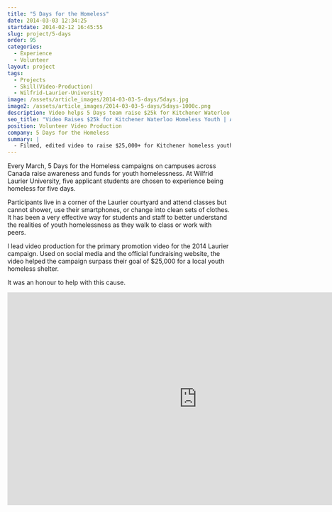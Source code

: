 ```yaml
---
title: "5 Days for the Homeless"
date: 2014-03-03 12:34:25
startdate: 2014-02-12 16:45:55
slug: project/5-days
order: 95
categories:
  - Experience
  - Volunteer
layout: project
tags:
  - Projects
  - Skill(Video-Production)
  - Wilfrid-Laurier-University
image: /assets/article_images/2014-03-03-5-days/5days.jpg
image2: /assets/article_images/2014-03-03-5-days/5days-1000c.png
description: Video helps 5 Days team raise $25k for Kitchener Waterloo homeless youth.
seo_title: "Video Raises $25k for Kitchener Waterloo Homeless Youth | Andrew Paradi Alexander"
position: Volunteer Video Production
company: 5 Days for the Homeless
summary: |
  - Filmed, edited video to raise $25,000+ for Kitchener homeless youth
---
```


Every March, 5 Days for the Homeless campaigns on campuses across Canada raise awareness and funds for youth homelessness. At Wilfrid Laurier University, five applicant students are chosen to experience being homeless for five days.

Participants live in a corner of the Laurier courtyard and attend classes but cannot shower, use their smartphones, or change into clean sets of clothes. It has been a very effective way for students and staff to better understand the realities of youth homelessness as they walk to class or work with peers.

I lead video production for the primary promotion video for the 2014 Laurier campaign. Used on social media and the official fundraising website, the video helped the campaign surpass their goal of \$25,000 for a local youth homeless shelter.

It was an honour to help with this cause.

<iframe width="853" height="480" src="https://www.youtube-nocookie.com/embed/M4QRlthP5DA?rel=0&amp;showinfo=0" frameborder="0" allowfullscreen></iframe>
